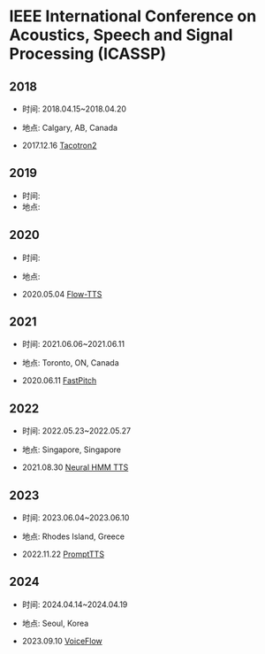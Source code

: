 # IEEE International Conference on Acoustics, Speech and Signal Processing (ICASSP)

## 2018

- 时间: 2018.04.15~2018.04.20
- 地点: Calgary, AB, Canada

- 2017.12.16 [Tacotron2](../Models/TTS2_Acoustic/2017.12.16_Tacotron2.md)

## 2019

- 时间: 
- 地点: 

## 2020

- 时间: 
- 地点: 

- 2020.05.04 [Flow-TTS](../Models/TTS2_Acoustic/2020.05.04_Flow-TTS.md)

## 2021

- 时间: 2021.06.06~2021.06.11
- 地点: Toronto, ON, Canada

- 2020.06.11 [FastPitch](../Models/TTS2_Acoustic/2020.06.11_FastPitch.md)

## 2022

- 时间: 2022.05.23~2022.05.27
- 地点: Singapore, Singapore

- 2021.08.30 [Neural HMM TTS](../Models/TTS2_Acoustic/2021.08.30_Neural_HMM_TTS.md)

## 2023

- 时间: 2023.06.04~2023.06.10
- 地点: Rhodes Island, Greece

- 2022.11.22 [PromptTTS](../Models/Prompt/2022.11.22_PromptTTS.md)

## 2024

- 时间: 2024.04.14~2024.04.19
- 地点: Seoul, Korea

- 2023.09.10 [VoiceFlow](../Models/Flow/2023.09.10_VoiceFlow.md)